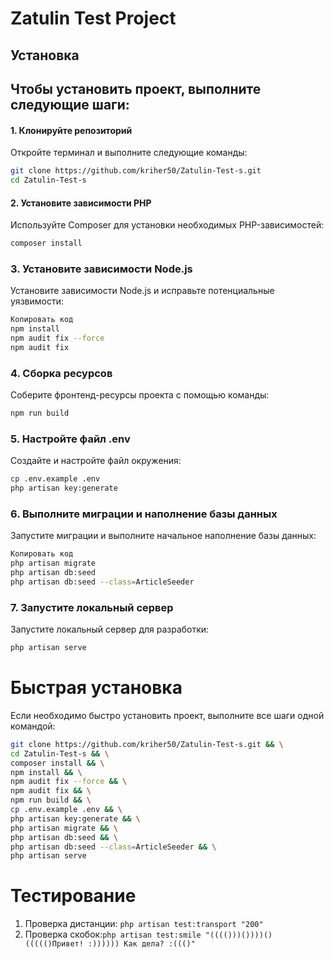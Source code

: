 # **Zatulin Test Project**
## **Установка**
## Чтобы установить проект, выполните следующие шаги:
#### **1. Клонируйте репозиторий**
Откройте терминал и выполните следующие команды:
```bash
git clone https://github.com/kriher50/Zatulin-Test-s.git
cd Zatulin-Test-s
```
#### 2. Установите зависимости PHP
Используйте Composer для установки необходимых PHP-зависимостей:
```bash
composer install
```
### 3. Установите зависимости Node.js
Установите зависимости Node.js и исправьте потенциальные уязвимости:
```bash
Копировать код
npm install
npm audit fix --force
npm audit fix
```
### 4. Сборка ресурсов
Соберите фронтенд-ресурсы проекта с помощью команды:
```bash
npm run build
```
### 5. Настройте файл .env
Создайте и настройте файл окружения:
```bash
cp .env.example .env
php artisan key:generate
```
### 6. Выполните миграции и наполнение базы данных
Запустите миграции и выполните начальное наполнение базы данных:
```bash
Копировать код
php artisan migrate
php artisan db:seed
php artisan db:seed --class=ArticleSeeder
```
### 7. Запустите локальный сервер
Запустите локальный сервер для разработки:
```bash
php artisan serve
```
# Быстрая установка
Если необходимо быстро установить проект, выполните все шаги одной командой:
```bash
git clone https://github.com/kriher50/Zatulin-Test-s.git && \
cd Zatulin-Test-s && \
composer install && \
npm install && \
npm audit fix --force && \
npm audit fix && \
npm run build && \
cp .env.example .env && \
php artisan key:generate && \
php artisan migrate && \
php artisan db:seed && \
php artisan db:seed --class=ArticleSeeder && \
php artisan serve
```
# Тестирование
1. Проверка дистанции: ```php artisan test:transport "200" ```
2. Проверка скобок:```php artisan test:smile "(((()))())))()((((()Привет! :)))))) Как дела? :((()"```





